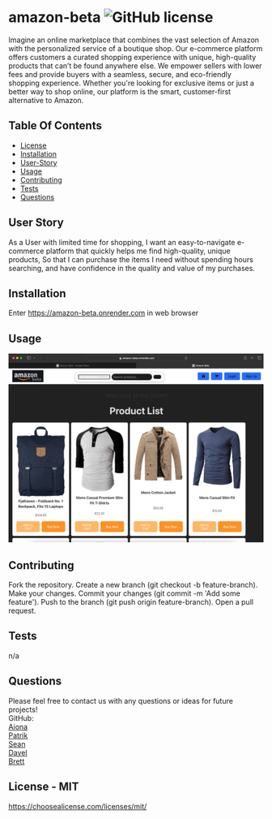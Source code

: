 # amazon-beta ![GitHub license](https://img.shields.io/github/license/Naereen/StrapDown.js.svg)
Imagine an online marketplace that combines the vast selection of Amazon with the personalized service of a boutique shop. Our e-commerce platform offers customers a curated shopping experience with unique, high-quality products that can’t be found anywhere else. We empower sellers with lower fees and provide buyers with a seamless, secure, and eco-friendly shopping experience. Whether you're looking for exclusive items or just a better way to shop online, our platform is the smart, customer-first alternative to Amazon.

## Table Of Contents
* [License](#license)   
* [Installation](#install)
* [User-Story](#user-story)
* [Usage](#use)
* [Contributing](#contributing)
* [Tests](#test)
* [Questions](#questions)

<a name="user-story"></a>
## User Story
As a User with limited time for shopping,
I want an easy-to-navigate e-commerce platform that quickly helps me find high-quality, unique products,
So that I can purchase the items I need without spending hours searching, and have confidence in the quality and value of my purchases.


<a name="install"></a>
## Installation
Enter https://amazon-beta.onrender.com in web browser

<a name="use"></a>
## Usage
![AppScrenShot.png](https://github.com/aionarae/amazon-beta/blob/main/AppScreenShot.png)

<a name="contributing"></a>
## Contributing
Fork the repository.
Create a new branch (git checkout -b feature-branch).
Make your changes.
Commit your changes (git commit -m 'Add some feature').
Push to the branch (git push origin feature-branch).
Open a pull request.


<a name="test"></a>
## Tests
n/a

<a name="questions"></a>
## Questions
Please feel free to contact us with any questions or ideas for future projects!<br>
GitHub:<br>[Aiona](https://github.com/aionarae) <br>[Patrik](https://github.com/U6028449) <br>[Sean](https://github.com/Sean-K-Madigan) <br>[Dayel](https://github.com/ddprzy37) <br>[Brett](https://github.com/Bcz25)


<a name="license"></a>
## License - MIT
https://choosealicense.com/licenses/mit/
